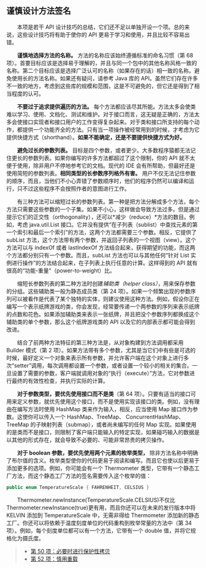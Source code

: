 ## 谨慎设计方法签名

&emsp;&emsp;本项是若干 API 设计技巧的总结，它们还不足以单独开设一个项。总的来说，这些设计技巧将有助于使你的 API 更易于学习和使用，并且比较不容易出错。

&emsp;&emsp;**谨慎地选择方法的名称。** 方法的名称应该始终遵循标准的命名习惯（第 68 项）。首要目标应该是选择易于理解的，并且与同一个包中的其他名称风格一致的名称。第二个目标应该是选择广泛认可的名称（如果存在的话）相一致的名称。避免使用长的方法名称。如果还有疑问，请参考 Java 库的 API。虽然它们存在许多不一致的地方，考虑到这些库的规模和范围，这是不可避免的，但它还是得到了相当程度的认可。

&emsp;&emsp;**不要过于追求提供遍历的方法。** 每个方法都应该尽其所能。方法太多会使类难以学习、使用、文档化、测试和维护。对于接口而言，这无疑是正确的，方法太多会使接口实现者和接口用户的工作变得复杂起来。对于类和接口所支持的每个动作，都提供一个功能齐全的方法。只有当一项操作被经常用到的时候，才考虑为它提供快捷方式（shorthand）。**如果不能确定，还是不要提供快捷方式为好。**

&emsp;&emsp;**避免过长的参数列表。** 目标是四个参数，或者更少。大多数程序猿都无法记住更长的参数列表。如果你编写的许多方法都超过了这个限制，你的 API 就不太便于使用，除非用户不停地参考它的文档。现代的 IDE 会有所帮助，但最好还是使用简短的参数列表。**相同类型的长参数序列格外有害。** 用户不仅无法记住参数的顺序，而且，当他们不小心弄错了参数顺序时，他们的程序仍然可以编译和运行，只不过这些程序不会按照作者的意图进行工作。

&emsp;&emsp;有三种方法可以缩短过长的参数列表。第一种是把方法分解成多个方法，每个方法只需要这些参数的一个子集。如果不小心，这样做会导致方法过多。但是通过提示它们的正交性（orthogonality），还可以*减少（reduce）*方法的数目。例如，考虑 java.util.List 接口。它并没有提供“在子列表（sublist）中查找元素的第一个索引和最后一个索引”的方法，这两个方法都需要三个参数。相反，它提供了 subList 方法，这个方法带有两个参数，并返回子列表的一个视图（view）。这个方法可以与 indexOf 或者 lastIndexOf 方法结合起来，获得期望的功能，而这两个方法都分别只有一个参数。而且，subList 方法也可以与其他任何“针对 List 实例进行操作”的方法结合起来，在子列表上执行任意的计算。这样得到的 API 就有很高的“功能-重量”（power-to-weight）比。

&emsp;&emsp;缩短长参数列表的第二种方法时创建*辅助类（helper class）*，用来保存参数的分组。这些辅助类一般为静态成员类（第 24 项）。如果一个频繁出现的参数序列可以被看作是代表了某个独特的实体，则建议使用这种方法。例如，假设你正在编写一个表示纸牌游戏的类，你会发现，经常要传递一个两参数的序列来表示纸牌的点数和花色。如果添加辅助类来表示一张纸牌，并且把没个参数序列都换成这个辅助类的单个参数，那么这个纸牌游戏类的 API 以及它的内部表示都可能会得到改进。

&emsp;&emsp;结合了前两种方法特征的第三种方法是，从对象构建到方法调用都采用 Builder 模式（第 2 项）。如果方法带有多个参数，尤其是当它们中有些是可选的时候，最好定义一个对象来表示所有参数，并允许客户端在这个对象上进行多次“setter”调用，每次调用都设置一个参数，或者设置一个较小的相关的集合。一旦设置了需要的参数，客户端就调用对象的“执行（execute）”方法，它对参数进行最终的有效性检查，并执行实际的计算。

&emsp;&emsp;**对于参数类型，要优先使用接口而不是类**（第 64 项）。只要有适当的接口可用来定义参数，就优先使用这个接口，而不是使用实现该接口的类。例如，没有理由在编写方法时使用 HashMap 类来作为输入，相反，应当使用 Map 接口作为参数。这使你可以传入一个 HashMap、TreeMap、 ConcurrentHashMap、TreeMap 的子映射列表（submap），或者尚未编写的任何 Map 实现。如果使用的是类而不是接口，则限制了客户端只能输入的特定实现，如果碰巧输入的数据是以其他的形式存在，就会导致不必要的、可能非常昂贵的拷贝操作。

&emsp;&emsp;**对于 boolean 参数，要优先使用两个元素的枚举类型，** 除非方法名称中明确了布尔值的含义。枚举类型使你的代码更易于阅读和编写。而且它也使以后更易于添加更多的选项。例如，你可能会有一个 Thermometer 类型，它带有一个静态工厂方法，而这个静态工厂方法的签名需要传入这个枚举的值：

```java
public enum TemperatureScale { FAHRENHEIT, CELSIUS }
```

&emsp;&emsp;Thermometer.newInstance(TemperatureScale.CELSIUS)不仅比 Thermometer.newInstance(true)更有用，而且你还可以在未来的发行版本中将 KELVIN 添加到 TemperatureScale 中，无需非得给 Thermometer 添加新的静态工厂。你还可以将依赖于温度刻度单位的代码重构到枚举常量的方法中（第 34 项）。例如，每个刻度单位都可以有一个方法，它带有一个 double 值，并将它规格化为摄氏度。

> - [第 50 项：必要时进行保护性拷贝](https://gitee.com/lin-mt/effective-java-third-edition/blob/master/第08章：方法/第50项：必要时进行保护性拷贝.md)
> - [第 52 项：慎用重载](https://gitee.com/lin-mt/effective-java-third-edition/blob/master/第08章：方法/第52项：慎用重载.md)
